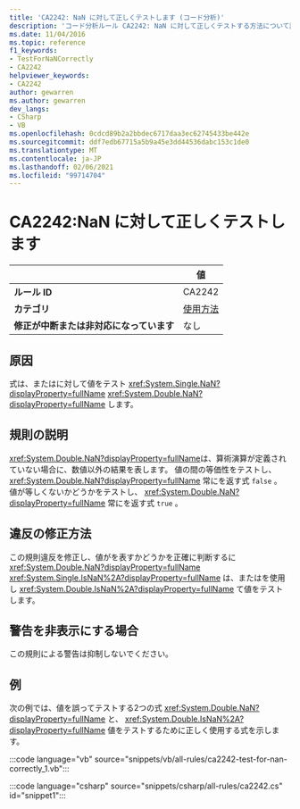 ```yaml
---
title: 'CA2242: NaN に対して正しくテストします (コード分析)'
description: 'コード分析ルール CA2242: NaN に対して正しくテストする方法について説明します。'
ms.date: 11/04/2016
ms.topic: reference
f1_keywords:
- TestForNaNCorrectly
- CA2242
helpviewer_keywords:
- CA2242
author: gewarren
ms.author: gewarren
dev_langs:
- CSharp
- VB
ms.openlocfilehash: 0cdcd89b2a2bbdec6717daa3ec62745433be442e
ms.sourcegitcommit: ddf7edb67715a5b9a45e3dd44536dabc153c1de0
ms.translationtype: MT
ms.contentlocale: ja-JP
ms.lasthandoff: 02/06/2021
ms.locfileid: "99714704"
---
```

# <a name="ca2242-test-for-nan-correctly"></a>CA2242:NaN に対して正しくテストします

| | 値 |
|-|-|
| **ルール ID** |CA2242|
| **カテゴリ** |[使用方法](usage-warnings.md)|
| **修正が中断または非対応になっています** |なし|

## <a name="cause"></a>原因

式は、またはに対して値をテスト <xref:System.Single.NaN?displayProperty=fullName> <xref:System.Double.NaN?displayProperty=fullName> します。

## <a name="rule-description"></a>規則の説明

<xref:System.Double.NaN?displayProperty=fullName>は、算術演算が定義されていない場合に、数値以外の結果を表します。 値の間の等価性をテストし、 <xref:System.Double.NaN?displayProperty=fullName> 常にを返す式 `false` 。 値が等しくないかどうかをテストし、 <xref:System.Double.NaN?displayProperty=fullName> 常にを返す式 `true` 。

## <a name="how-to-fix-violations"></a>違反の修正方法

この規則違反を修正し、値がを表すかどうかを正確に判断するに <xref:System.Double.NaN?displayProperty=fullName> <xref:System.Single.IsNaN%2A?displayProperty=fullName> は、またはを使用し <xref:System.Double.IsNaN%2A?displayProperty=fullName> て値をテストします。

## <a name="when-to-suppress-warnings"></a>警告を非表示にする場合

この規則による警告は抑制しないでください。

## <a name="example"></a>例

次の例では、値を誤ってテストする2つの式 <xref:System.Double.NaN?displayProperty=fullName> と、 <xref:System.Double.IsNaN%2A?displayProperty=fullName> 値をテストするために正しく使用する式を示します。

:::code language="vb" source="snippets/vb/all-rules/ca2242-test-for-nan-correctly_1.vb":::

:::code language="csharp" source="snippets/csharp/all-rules/ca2242.cs" id="snippet1":::
